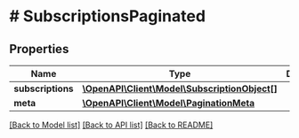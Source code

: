 # # SubscriptionsPaginated

## Properties

Name | Type | Description | Notes
------------ | ------------- | ------------- | -------------
**subscriptions** | [**\OpenAPI\Client\Model\SubscriptionObject[]**](SubscriptionObject.md) |  |
**meta** | [**\OpenAPI\Client\Model\PaginationMeta**](PaginationMeta.md) |  |

[[Back to Model list]](../../README.md#models) [[Back to API list]](../../README.md#endpoints) [[Back to README]](../../README.md)
